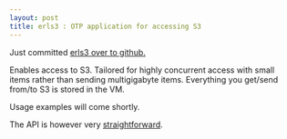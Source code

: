 ```yaml
---
layout: post
title: erls3 : OTP application for accessing S3
---
```

<p>Just committed <a href="http://github.com/cstar/erls3/tree/master">erls3 over to github.</a></p>

<p>Enables access to S3. Tailored for highly concurrent access with small items rather than sending multigigabyte items. Everything you get/send from/to S3 is stored in the VM.</p>

<p>Usage examples will come shortly.</p>

<p>The API is however very <a href="http://github.com/cstar/erls3/blob/dc2d8a194a5ba8b572f67186007f9c3688ebf1e1/lib/s3/src/s3.erl">straightforward</a>.</p>      
